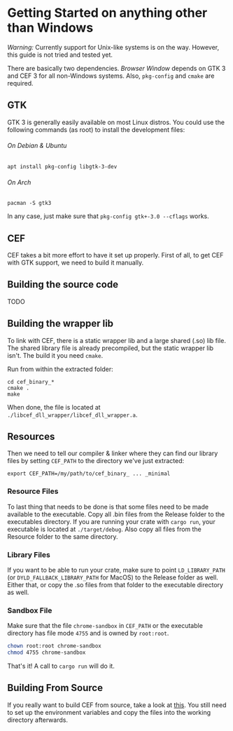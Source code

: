# Getting Started on anything other than Windows

*Warning:* Currently support for Unix-like systems is on the way.
However, this guide is not tried and tested yet.

There are basically two dependencies.
_Browser Window_ depends on GTK 3 and CEF 3 for all non-Windows systems.
Also, `pkg-config` and `cmake` are required.

## GTK

GTK 3 is generally easily available on most Linux distros.
You could use the following commands (as root) to install the development files:

###### On Debian & Ubuntu
`apt install pkg-config libgtk-3-dev`

###### On Arch
`pacman -S gtk3`

In any case, just make sure that `pkg-config gtk+-3.0 --cflags` works.

## CEF

CEF takes a bit more effort to have it set up properly.
First of all, to get CEF with GTK support, we need to build it manually.

## Building the source code

TODO

## Building the wrapper lib

To link with CEF, there is a static wrapper lib and a large shared (.so) lib file.
The shared library file is already precompiled, but the static wrapper lib isn't.
The build it you need `cmake`.

Run from within the extracted folder:
```
cd cef_binary_*
cmake .
make
```
When done, the file is located at `./libcef_dll_wrapper/libcef_dll_wrapper.a`.

## Resources

Then we need to tell our compiler & linker where they can find our library files by setting `CEF_PATH` to the directory we've just extracted:
```
export CEF_PATH=/my/path/to/cef_binary_ ... _minimal
```

### Resource Files
To last thing that needs to be done is that some files need to be made available to the executable.
Copy all .bin files from the Release folder to the executables directory.
If you are running your crate with `cargo run`, your executable is located at `./target/debug`.
Also copy all files from the Resource folder to the same directory.

### Library Files
If you want to be able to run your crate, make sure to point `LD_LIBRARY_PATH` (or `DYLD_FALLBACK_LIBRARY_PATH` for MacOS) to the Release folder as well.
Either that, or copy the .so files from that folder to the executable directory as well.

### Sandbox File
Make sure that the file `chrome-sandbox` in `CEF_PATH` or the executable directory has file mode `4755` and is owned by `root:root`.
```sh
chown root:root chrome-sandbox
chmod 4755 chrome-sandbox
```

That's it!
A call to `cargo run` will do it.

## Building From Source

If you really want to build CEF from source, take a look at [this](https://bitbucket.org/chromiumembedded/cef/wiki/BranchesAndBuilding.md#markdown-header-automated-method).
You still need to set up the environment variables and copy the files into the working directory afterwards.
